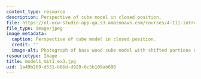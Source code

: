 ```yaml
---
content_type: resource
description: Perspective of cube model in closed position.
file: https://ol-ocw-studio-app-qa.s3.amazonaws.com/courses/4-111-introduction-to-architecture-environmental-design-spring-2014/1a49b269d531b66dd9296c5b109ab698_model1_mit1_ex3.jpg
file_type: image/jpeg
image_metadata:
  caption: Perspective of cube model in closed position.
  credit: ''
  image-alt: Photograph of bass wood cube model with shifted portions of the cube.
resourcetype: Image
title: model1_mit1_ex3.jpg
uid: 1a49b269-d531-b66d-d929-6c5b109ab698
---
```

